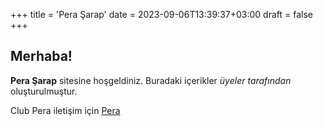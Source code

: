 +++
title = 'Pera Şarap'
date = 2023-09-06T13:39:37+03:00
draft = false
+++

## Merhaba!

**Pera Şarap** sitesine hoşgeldiniz. Buradaki içerikler *üyeler tarafından* oluşturulmuştur.

Club Pera iletişim için [Pera](https://clubpera.com)

